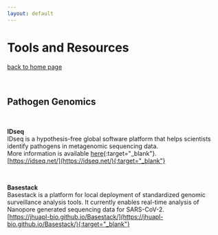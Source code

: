 ```yaml
---
layout: default
---
```


# Tools and Resources

[back to home page](./)

<div class="paragraph"><p><br>
</p></div>

## Pathogen Genomics

<div class="paragraph"><p><br>
</p></div>

**IDseq** <br>
IDseq is a hypothesis-free global software platform that helps scientists identify pathogens in metagenomic sequencing data. <br>
More information is available [here](https://discoveridseq.com/vr){:target="_blank"}. <br>
[https://idseq.net/](https://idseq.net/){:target="_blank"}

<div class="paragraph"><p><br>
</p></div>

**Basestack** <br>
Basestack is a platform for local deployment of standardized genomic surveillance analysis tools. It currently enables real-time analysis of Nanopore generated sequencing data for SARS-CoV-2. <br>
[https://jhuapl-bio.github.io/Basestack/](https://jhuapl-bio.github.io/Basestack/){:target="_blank"}

